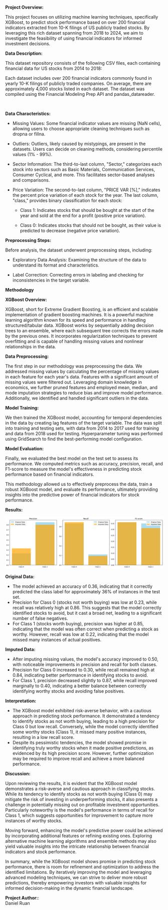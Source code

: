 **Project Overview:**  


This project focuses on utilizing machine learning techniques, specifically XGBoost, to predict stock performance based on over 200 financial indicators extracted from 10-K filings of US publicly traded stocks. 
By leveraging this rich dataset spanning from 2018 to 2024, we aim to investigate the feasibility of using financial indicators for informed investment decisions. 

**Data Description:**  


This dataset repository consists of the following CSV files, each containing financial data for US stocks from 2014 to 2018:  

Each dataset includes over 200 financial indicators commonly found in yearly 10-K filings of publicly traded companies. On average, there are approximately 4,000 stocks listed in each dataset. The dataset was compiled using the Financial Modeling Prep API and pandas_datareader.

<br/>

**Data Characteristics:**  

- Missing Values: Some financial indicator values are missing (NaN cells), allowing users to choose appropriate cleaning techniques such as dropna or fillna.  

- Outliers: Outliers, likely caused by mistypings, are present in the datasets. Users can decide on cleaning methods, considering percentile values (1% - 99%).  

- Sector Information: The third-to-last column, "Sector," categorizes each stock into sectors such as Basic Materials, Communication Services, Consumer Cyclical, and more. This facilitates sector-based analyses and comparisons.  

- Price Variation: The second-to-last column, "PRICE VAR [%]," indicates the percent price variation of each stock for the year. The last column, "class," provides binary classification for each stock:  

  - Class 1: Indicates stocks that should be bought at the start of the year and sold at the end for a profit (positive price variation).  

  - Class 0: Indicates stocks that should not be bought, as their value is predicted to decrease (negative price variation).  
  
**Preprocessing Steps:**  

Before analysis, the dataset underwent preprocessing steps, including:  

- Exploratory Data Analysis: Examining the structure of the data to understand its format and characteristics.  

- Label Correction: Correcting errors in labeling and checking for inconsistencies in the target variable.

**Methodology**

**XGBoost Overview:**

XGBoost, short for Extreme Gradient Boosting, is an efficient and scalable implementation of gradient boosting machines. It is a powerful machine learning algorithm known for its speed and performance in handling structured/tabular data. XGBoost works by sequentially adding decision trees to an ensemble, where each subsequent tree corrects the errors made by the previous ones. It incorporates regularization techniques to prevent overfitting and is capable of handling missing values and nonlinear relationships in the data.

**Data Preprocessing:**

The first step in our methodology was preprocessing the data. We addressed missing values by calculating the percentage of missing values in each feature for each year's data. Features with a significant amount of missing values were filtered out. Leveraging domain knowledge in economics, we further pruned features and employed mean, median, and mode imputation strategies to reduce bias and improve model performance. Additionally, we identified and handled significant outliers in the data.

**Model Training:**

We then trained the XGBoost model, accounting for temporal dependencies in the data by creating lag features of the target variable. The data was split into training and testing sets, with data from 2014 to 2017 used for training and data from 2018 used for testing. Hyperparameter tuning was performed using GridSearch to find the best-performing model configuration.

**Model Evaluation:**

Finally, we evaluated the best model on the test set to assess its performance. We computed metrics such as accuracy, precision, recall, and F1-score to measure the model's effectiveness in predicting stock performance based on financial indicators.

This methodology allowed us to effectively preprocess the data, train a robust XGBoost model, and evaluate its performance, ultimately providing insights into the predictive power of financial indicators for stock performance.  


**Results:**  

![Metrics Comparisons](References/class_report.png)

**Original Data:**
- The model achieved an accuracy of 0.36, indicating that it correctly predicted the class label for approximately 36% of instances in the test set. 
- Precision for Class 0 (stocks not worth buying) was low at 0.23, while recall was relatively high at 0.86. This suggests that the model correctly identified stocks to avoid, but it cast a broad net, leading to a significant number of false negatives.
- For Class 1 (stocks worth buying), precision was higher at 0.85, indicating that the model was often correct when predicting a stock as worthy. However, recall was low at 0.22, indicating that the model missed many instances of actual positives.

**Imputed Data:**
- After imputing missing values, the model's accuracy improved to 0.50, with noticeable improvements in precision and recall for both classes.
- Precision for Class 0 increased to 0.30, while recall remained high at 0.84, indicating better performance in identifying stocks to avoid.
- For Class 1, precision decreased slightly to 0.87, while recall improved marginally to 0.40, indicating a better balance between correctly identifying worthy stocks and avoiding false positives.

**Interpretation:**
- The XGBoost model exhibited risk-averse behavior, with a cautious approach in predicting stock performance. It demonstrated a tendency to identify stocks as not worth buying, leading to a high precision for Class 0 but low recall. Conversely, while the model correctly identified some worthy stocks (Class 1), it missed many positive instances, resulting in a low recall score.
- Despite its pessimistic tendencies, the model showed promise in identifying truly worthy stocks when it made positive predictions, as evidenced by its high precision score. However, further optimization may be required to improve recall and achieve a more balanced performance.
  


**Discussion:**

Upon reviewing the results, it is evident that the XGBoost model demonstrates a risk-averse and cautious approach in classifying stocks. While its tendency to identify stocks as not worth buying (Class 0) may mitigate the risk of investing in underperforming stocks, it also presents a challenge in potentially missing out on profitable investment opportunities. Particularly noteworthy is the model's performance in terms of recall for Class 1, which suggests opportunities for improvement to capture more instances of worthy stocks.

Moving forward, enhancing the model's predictive power could be achieved by incorporating additional features or refining existing ones. Exploring alternative machine learning algorithms and ensemble methods may also yield valuable insights into the intricate relationship between financial indicators and stock performance.

In summary, while the XGBoost model shows promise in predicting stock performance, there is room for refinement and optimization to address the identified limitations. By iteratively improving the model and leveraging advanced modeling techniques, we can strive to deliver more robust predictions, thereby empowering investors with valuable insights for informed decision-making in the dynamic financial landscape.

**Project Author:**:  
Daniel Ruan  





